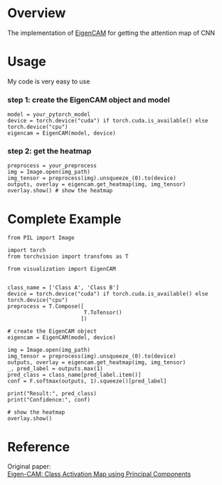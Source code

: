 # Overview
The implementation of [EigenCAM](https://arxiv.org/abs/2008.00299) for getting the attention map of CNN

# Usage
My code is very easy to use

### step 1: create the EigenCAM object and model

```
model = your_pytorch_model
device = torch.device("cuda") if torch.cuda.is_available() else torch.device("cpu") 
eigencam = EigenCAM(model, device)
```  

### step 2: get the heatmap
```
preprocess = your_preprocess
img = Image.open(img_path)  
img_tensor = preprocess(img).unsqueeze_(0).to(device)  
outputs, overlay = eigencam.get_heatmap(img, img_tensor)
overlay.show() # show the heatmap
```

# Complete Example
```
from PIL import Image

import torch
from torchvision import transfoms as T

from visualization import EigenCAM


class_name = ['Class A', 'Class B']
device = torch.device("cuda") if torch.cuda.is_available() else torch.device("cpu")  
preprocess = T.Compose([
                        T.ToTensor()
                       ])  

# create the EigenCAM object 
eigencam = EigenCAM(model, device)  

img = Image.open(img_path)  
img_tensor = preprocess(img).unsqueeze_(0).to(device)  
outputs, overlay = eigencam.get_heatmap(img, img_tensor)
_, pred_label = outputs.max(1)
pred_class = class_name[pred_label.item()]
conf = F.softmax(outputs, 1).squeeze()[pred_label]

print("Result:", pred_class)
print("Confidence:", conf)

# show the heatmap
overlay.show() 
```

# Reference
Original paper:  
[Eigen-CAM: Class Activation Map using Principal Components](https://arxiv.org/abs/2008.00299)  
